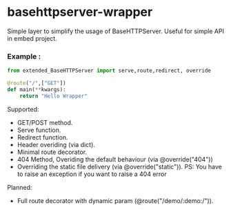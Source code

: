 # basehttpserver-wrapper

Simple layer to simplify the usage of BaseHTTPServer. Useful for simple API in embed project.

### Example :

```python
from extended_BaseHTTPServer import serve,route,redirect, override

@route("/",["GET"])
def main(**kwargs):
	return "Hello Wrapper"
```


Supported:
* GET/POST method.
* Serve function.
* Redirect function.
* Header overiding (via dict).
* Minimal route decorator.
* 404 Method, Overiding the default behaviour (via @override("404"))
* Overriding the static file delivery (via @override("static")). PS: You have to raise an exception if you want to raise a 404 error

Planned:
* Full route decorator with dynamic param (@route("/demo/:demo:/")).

